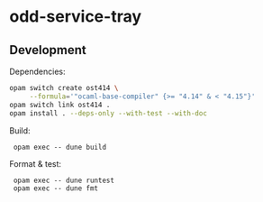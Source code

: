 # odd-service-tray

## Development

Dependencies:

```sh
opam switch create ost414 \
     --formula='"ocaml-base-compiler" {>= "4.14" & < "4.15"}'
opam switch link ost414 .
opam install . --deps-only --with-test --with-doc
```

Build:

     opam exec -- dune build
     
Format & test:

     opam exec -- dune runtest
     opam exec -- dune fmt
